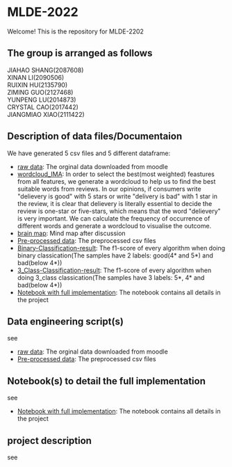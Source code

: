 # MLDE-2022

Welcome! This is the repository for MLDE-2202

## The group is arranged as follows

JIAHAO SHANG(2087608)  
XINAN LI(2090506)  
RUIXIN HU(2135790)  
ZIMING GUO(2127468)  
YUNPENG LU(2014873)  
CRYSTAL CAO(2017442)  
JIANGMIAO XIAO(2111422)  

## Description of data files/Documentaion

We have generated 5 csv files and 5 different dataframe:

* [raw data](https://github.com/Lynn-Luyp/MLDE-2022/tree/main/raw%20data): The orginal data downloaded from moodle
* [wordcloud_IMA](https://github.com/Lynn-Luyp/MLDE-2022/blob/main/wordcloud_IMA.png): In order to select the best(most weighted) feastures from all features, we generate a wordcloud to help us to find the best suitable words from reviews. In our opinions, if consumers write "delievery is good" with 5 stars or write "delivery is bad" with 1 star in the review, it is clear that delievery is literally essential to decide the review is one-star or five-stars, which means that the word "delievery" is very important. We can calculate the frequency of occurrence of different words and generate a wordcloud to visualise the outcome.
* [brain map](https://github.com/Lynn-Luyp/MLDE-2022/blob/main/brain%20map.png): Mind map after discussion
* [Pre-processed data](https://github.com/Lynn-Luyp/MLDE-2022/tree/main/Pre-processed%20data): The preprocessed csv files 
* [Binary-Classification-result](https://github.com/Lynn-Luyp/MLDE-2022/blob/main/Binary%20Classification.png): The f1-score of every algorithm when doing binary classication(The samples have 2 labels: good(4* and 5*) and bad(below 4*))
* [3_Class-Classification-result](https://github.com/Lynn-Luyp/MLDE-2022/blob/main/3_Class%20Classification.png): The f1-score of every algorithm when doing 3_class classication(The samples have 3 labels: 5*, 4* and bad(below 4*))
* [Notebook with full implementation](https://github.com/Lynn-Luyp/MLDE-2022/blob/main/MLDE%20IMA.ipynb): The notebook contains all details in the project

## Data engineering script(s)

see 
* [raw data](https://github.com/Lynn-Luyp/MLDE-2022/tree/main/raw%20data): The orginal data downloaded from moodle
* [Pre-processed data](https://github.com/Lynn-Luyp/MLDE-2022/tree/main/Pre-processed%20data): The preprocessed csv files 

## Notebook(s) to detail the full implementation

see
* [Notebook with full implementation](https://github.com/Lynn-Luyp/MLDE-2022/blob/main/MLDE%20IMA.ipynb): The notebook contains all details in the project

## project description

see







